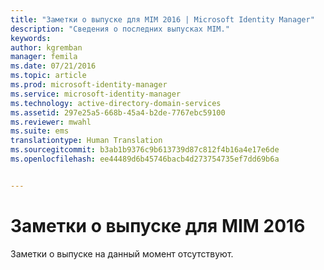 ```yaml
---
title: "Заметки о выпуске для MIM 2016 | Microsoft Identity Manager"
description: "Сведения о последних выпусках MIM."
keywords: 
author: kgremban
manager: femila
ms.date: 07/21/2016
ms.topic: article
ms.prod: microsoft-identity-manager
ms.service: microsoft-identity-manager
ms.technology: active-directory-domain-services
ms.assetid: 297e25a5-668b-45a4-b2de-7767ebc59100
ms.reviewer: mwahl
ms.suite: ems
translationtype: Human Translation
ms.sourcegitcommit: b3ab1b9376c9b613739d87c812f4b16a4e17e6de
ms.openlocfilehash: ee44489d6b45746bacb4d273754735ef7dd69b6a


---
```


# Заметки о выпуске для MIM 2016
Заметки о выпуске на данный момент отсутствуют.



<!--HONumber=Jul16_HO3-->


